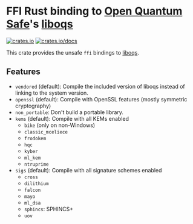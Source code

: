 # FFI Rust binding to [Open Quantum Safe][oqs]'s [liboqs][]

[![crates.io](https://img.shields.io/crates/v/oqs-sys)](https://crates.io/crates/oqs-sys)
[![crates.io/docs](https://img.shields.io/docsrs/oqs-sys)](https://docs.rs/oqs/latest/oqs-sys/)

This crate provides the unsafe `ffi` bindings to [liboqs][].

## Features

* `vendored` (default): Compile the included version of liboqs instead of linking to the system version.
* `openssl` (default): Compile with OpenSSL features (mostly symmetric cryptography)
* `non_portable`: Don't build a portable library.
* `kems` (default): Compile with all KEMs enabled
    * `bike`  (only on non-Windows)
    * `classic_mceliece`
    * `frodokem`
    * `hqc`
    * `kyber`
    * `ml_kem`
    * `ntruprime`
* `sigs` (default): Compile with all signature schemes enabled
    * `cross`
    * `dilithium`
    * `falcon`
    * `mayo`
    * `ml_dsa`
    * `sphincs`: SPHINCS+
    * `uov`

[oqs]: https://openquantumsafe.org
[liboqs]: https://github.com/Open-Quantum-Safe/liboqs
